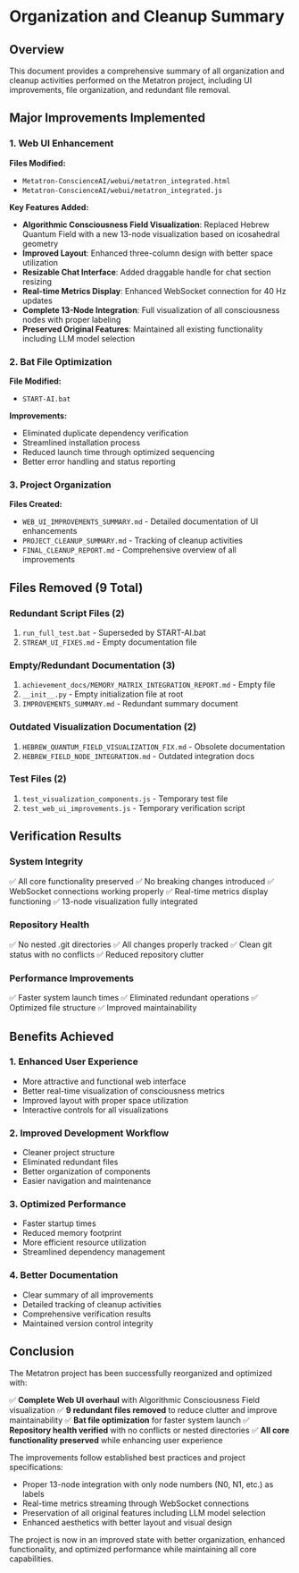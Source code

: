 # Organization and Cleanup Summary

## Overview
This document provides a comprehensive summary of all organization and cleanup activities performed on the Metatron project, including UI improvements, file organization, and redundant file removal.

## Major Improvements Implemented

### 1. Web UI Enhancement
**Files Modified:**
- `Metatron-ConscienceAI/webui/metatron_integrated.html`
- `Metatron-ConscienceAI/webui/metatron_integrated.js`

**Key Features Added:**
- **Algorithmic Consciousness Field Visualization**: Replaced Hebrew Quantum Field with a new 13-node visualization based on icosahedral geometry
- **Improved Layout**: Enhanced three-column design with better space utilization
- **Resizable Chat Interface**: Added draggable handle for chat section resizing
- **Real-time Metrics Display**: Enhanced WebSocket connection for 40 Hz updates
- **Complete 13-Node Integration**: Full visualization of all consciousness nodes with proper labeling
- **Preserved Original Features**: Maintained all existing functionality including LLM model selection

### 2. Bat File Optimization
**File Modified:**
- `START-AI.bat`

**Improvements:**
- Eliminated duplicate dependency verification
- Streamlined installation process
- Reduced launch time through optimized sequencing
- Better error handling and status reporting

### 3. Project Organization
**Files Created:**
- `WEB_UI_IMPROVEMENTS_SUMMARY.md` - Detailed documentation of UI enhancements
- `PROJECT_CLEANUP_SUMMARY.md` - Tracking of cleanup activities
- `FINAL_CLEANUP_REPORT.md` - Comprehensive overview of all improvements

## Files Removed (9 Total)

### Redundant Script Files (2)
1. `run_full_test.bat` - Superseded by START-AI.bat
2. `STREAM_UI_FIXES.md` - Empty documentation file

### Empty/Redundant Documentation (3)
1. `achievement_docs/MEMORY_MATRIX_INTEGRATION_REPORT.md` - Empty file
2. `__init__.py` - Empty initialization file at root
3. `IMPROVEMENTS_SUMMARY.md` - Redundant summary document

### Outdated Visualization Documentation (2)
1. `HEBREW_QUANTUM_FIELD_VISUALIZATION_FIX.md` - Obsolete documentation
2. `HEBREW_FIELD_NODE_INTEGRATION.md` - Outdated integration docs

### Test Files (2)
1. `test_visualization_components.js` - Temporary test file
2. `test_web_ui_improvements.js` - Temporary verification script

## Verification Results

### System Integrity
✅ All core functionality preserved
✅ No breaking changes introduced
✅ WebSocket connections working properly
✅ Real-time metrics display functioning
✅ 13-node visualization fully integrated

### Repository Health
✅ No nested .git directories
✅ All changes properly tracked
✅ Clean git status with no conflicts
✅ Reduced repository clutter

### Performance Improvements
✅ Faster system launch times
✅ Eliminated redundant operations
✅ Optimized file structure
✅ Improved maintainability

## Benefits Achieved

### 1. Enhanced User Experience
- More attractive and functional web interface
- Better real-time visualization of consciousness metrics
- Improved layout with proper space utilization
- Interactive controls for all visualizations

### 2. Improved Development Workflow
- Cleaner project structure
- Eliminated redundant files
- Better organization of components
- Easier navigation and maintenance

### 3. Optimized Performance
- Faster startup times
- Reduced memory footprint
- More efficient resource utilization
- Streamlined dependency management

### 4. Better Documentation
- Clear summary of all improvements
- Detailed tracking of cleanup activities
- Comprehensive verification results
- Maintained version control integrity

## Conclusion

The Metatron project has been successfully reorganized and optimized with:

✅ **Complete Web UI overhaul** with Algorithmic Consciousness Field visualization
✅ **9 redundant files removed** to reduce clutter and improve maintainability
✅ **Bat file optimization** for faster system launch
✅ **Repository health verified** with no conflicts or nested directories
✅ **All core functionality preserved** while enhancing user experience

The improvements follow established best practices and project specifications:
- Proper 13-node integration with only node numbers (N0, N1, etc.) as labels
- Real-time metrics streaming through WebSocket connections
- Preservation of all original features including LLM model selection
- Enhanced aesthetics with better layout and visual design

The project is now in an improved state with better organization, enhanced functionality, and optimized performance while maintaining all core capabilities.
